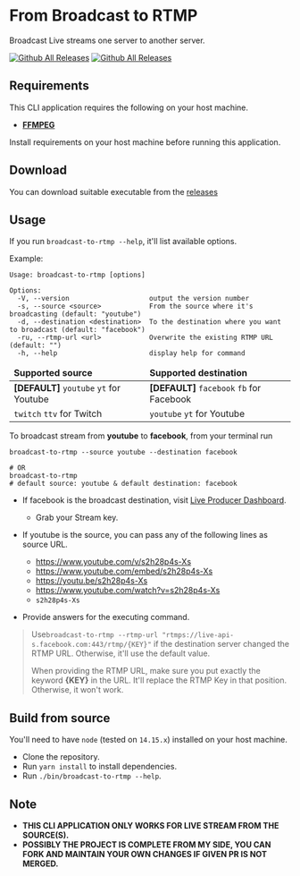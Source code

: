 # From Broadcast to RTMP

Broadcast Live streams one server to another server.

[![Github All Releases](https://img.shields.io/github/downloads/ssi-anik/from-broadcast-to-rtmp/total?label=Total%20downloads&style=for-the-badge)]()
[![Github All Releases](https://img.shields.io/github/downloads/ssi-anik/from-broadcast-to-rtmp/latest/total?label=Recent%20release%20download&style=for-the-badge)]()

## Requirements

This CLI application requires the following on your host machine.

- **[FFMPEG](https://www.ffmpeg.org/)**

Install requirements on your host machine before running this application.

## Download

You can download suitable executable from the [releases](https://github.com/ssi-anik/from-broadcast-to-rtmp/releases)

## Usage

If you run `broadcast-to-rtmp --help`, it'll list available options.

Example:

```text
Usage: broadcast-to-rtmp [options]

Options:
  -V, --version                    output the version number
  -s, --source <source>            From the source where it's broadcasting (default: "youtube")
  -d, --destination <destination>  To the destination where you want to broadcast (default: "facebook")
  -ru, --rtmp-url <url>            Overwrite the existing RTMP URL (default: "")
  -h, --help                       display help for command
```

<table>
    <thead>
        <tr>
            <td><b>Supported source</b></td>
            <td><b>Supported destination</b></td>
        </tr>
    </thead>
    <tbody>
        <tr>
            <td>
                <b>[DEFAULT]</b>
                <code>youtube</code>
                <code>yt</code>
                for Youtube
            </td>
            <td>
                <b>[DEFAULT]</b>
                <code>facebook</code>
                <code>fb</code>
                for Facebook
            </td>
        </tr>
        <tr>
            <td>
                <code>twitch</code> 
                <code>ttv</code> 
                for Twitch
            </td>
            <td>
                <code>youtube</code> 
                <code>yt</code> 
                for Youtube
            </td>
        </tr>
    </tbody>
</table>

To broadcast stream from **youtube** to **facebook**, from your terminal run

```shell
broadcast-to-rtmp --source youtube --destination facebook

# OR 
broadcast-to-rtmp
# default source: youtube & default destination: facebook
```

* If facebook is the broadcast destination, visit [Live Producer Dashboard](https://www.facebook.com/live/producer).
    - Grab your Stream key.

* If youtube is the source, you can pass any of the following lines as source URL.
    - https://www.youtube.com/v/s2h28p4s-Xs
    - https://www.youtube.com/embed/s2h28p4s-Xs
    - https://youtu.be/s2h28p4s-Xs
    - https://www.youtube.com/watch?v=s2h28p4s-Xs
    - `s2h28p4s-Xs`

* Provide answers for the executing command.

> Use`broadcast-to-rtmp --rtmp-url "rtmps://live-api-s.facebook.com:443/rtmp/{KEY}"` if the destination server changed the RTMP URL.
> Otherwise, it'll use the default value.
>
> When providing the RTMP URL, make sure you put exactly the keyword **{KEY}** in the URL. It'll replace the RTMP Key in that position. Otherwise, it won't work.

## Build from source

You'll need to have `node` (tested on `14.15.x`) installed on your host machine.

- Clone the repository.
- Run `yarn install` to install dependencies.
- Run `./bin/broadcast-to-rtmp --help`.

## Note

- **THIS CLI APPLICATION ONLY WORKS FOR LIVE STREAM FROM THE SOURCE(S).**
- **POSSIBLY THE PROJECT IS COMPLETE FROM MY SIDE, YOU CAN FORK AND MAINTAIN YOUR OWN CHANGES IF GIVEN PR IS NOT
  MERGED.**
